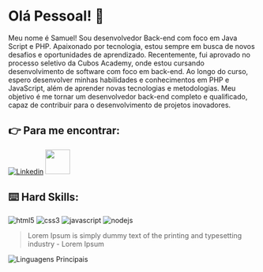 # Olá Pessoal! :vulcan_salute:

Meu nome é Samuel! Sou desenvolvedor Back-end com foco em Java Script e PHP.
Apaixonado por tecnologia, estou sempre em busca de novos desafios e oportunidades de aprendizado.
Recentemente, fui aprovado no processo seletivo da Cubos Academy, onde estou cursando desenvolvimento de software com foco em back-end.
Ao longo do curso, espero desenvolver minhas habilidades e conhecimentos em PHP e JavaScript, além de aprender novas tecnologias e metodologias.
Meu objetivo é me tornar um desenvolvedor back-end completo e qualificado, capaz de contribuir para o desenvolvimento de projetos inovadores.

## :point_right: Para me encontrar:

[![Linkedin](https://img.shields.io/badge/LinkedIn-0077B5?style=for-the-badge&logo=linkedin&logoColor=white)](https://www.linkedin.com/in/samucacastro)
<a href="mailto:samucacastro2017@gmail.com">
<img src="https://media.tenor.com/kXp0f-dmTXAAAAAi/%E6%94%B6%E5%88%B0-%E5%B7%A5%E4%BD%9C.gif" width="50px" />
</a>

## :keyboard: Hard Skills:

![html5](https://img.shields.io/badge/HTML5-E34F26?style=for-the-badge&logo=html5&logoColor=white)
![css3](https://img.shields.io/badge/CSS3-1572B6?style=for-the-badge&logo=css3&logoColor=white)
![javascript](https://img.shields.io/badge/JavaScript-323330?style=for-the-badge&logo=javascript&logoColor=F7DF1E)
![nodejs](https://img.shields.io/badge/Node%20js-339933?style=for-the-badge&logo=nodedotjs&logoColor=white)

> Lorem Ipsum is simply dummy text of the printing and typesetting industry - Lorem Ipsum

![Linguagens Principais](https://github-readme-stats.vercel.app/api/top-langs/?username=jessicamedeirosp&theme=tokyonight&hide_border=true&custom_title=Linguagens%20%Principais)
